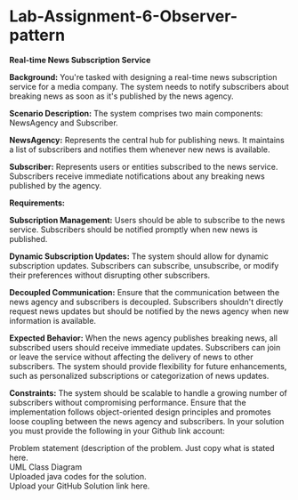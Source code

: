 # Lab-Assignment-6-Observer-pattern

**Real-time News Subscription Service**

**Background:** You're tasked with designing a real-time news subscription service for a media company. The system needs to notify subscribers about breaking news as soon as it's published by the news agency.

**Scenario Description:** The system comprises two main components: NewsAgency and Subscriber.

**NewsAgency:** Represents the central hub for publishing news. It maintains a list of subscribers and notifies them whenever new news is available.

**Subscriber:** Represents users or entities subscribed to the news service. Subscribers receive immediate notifications about any breaking news published by the agency.

**Requirements:**

**Subscription Management:**
Users should be able to subscribe to the news service.
Subscribers should be notified promptly when new news is published.

**Dynamic Subscription Updates:**
The system should allow for dynamic subscription updates. Subscribers can subscribe, unsubscribe, or modify their preferences without disrupting other subscribers.

**Decoupled Communication:**
Ensure that the communication between the news agency and subscribers is decoupled. Subscribers shouldn't directly request news updates but should be notified by the news agency when new information is available.

**Expected Behavior:**
When the news agency publishes breaking news, all subscribed users should receive immediate updates.
Subscribers can join or leave the service without affecting the delivery of news to other subscribers.
The system should provide flexibility for future enhancements, such as personalized subscriptions or categorization of news updates.

**Constraints:**
The system should be scalable to handle a growing number of subscribers without compromising performance.
Ensure that the implementation follows object-oriented design principles and promotes loose coupling between the news agency and subscribers.
In your solution you must provide the following in your Github link account:

  Problem statement (description of the problem. Just copy what is stated here.  
  UML Class Diagram  
  Uploaded java codes for the solution.  
  Upload your GitHub Solution link here.  
